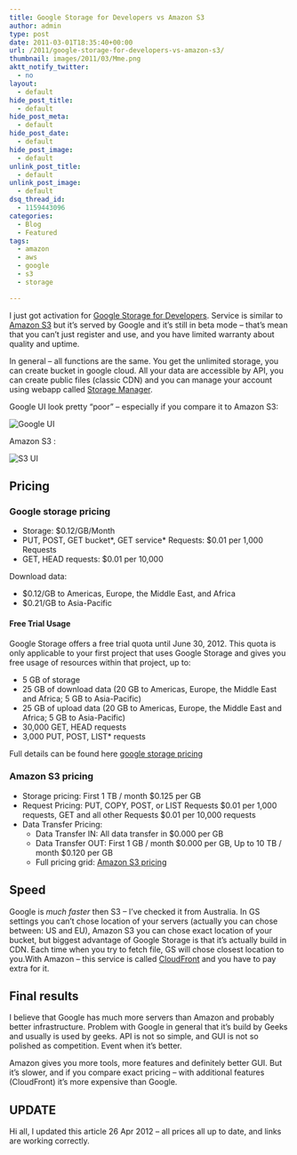 ```yaml
---
title: Google Storage for Developers vs Amazon S3
author: admin
type: post
date: 2011-03-01T18:35:40+00:00
url: /2011/google-storage-for-developers-vs-amazon-s3/
thumbnail: images/2011/03/Mme.png
aktt_notify_twitter:
  - no
layout:
  - default
hide_post_title:
  - default
hide_post_meta:
  - default
hide_post_date:
  - default
hide_post_image:
  - default
unlink_post_title:
  - default
unlink_post_image:
  - default
dsq_thread_id:
  - 1159443096
categories:
  - Blog
  - Featured
tags:
  - amazon
  - aws
  - google
  - s3
  - storage

---
```

I just got activation for [Google Storage for Developers](http://code.google.com/apis/storage/). Service is similar to [Amazon S3](http://aws.amazon.com/s3/) but it&#8217;s served by Google and it&#8217;s still in beta mode &#8211; that&#8217;s mean that you can&#8217;t just register and use, and you have limited warranty about quality and uptime.  
<!--more-->

In general &#8211; all functions are the same. You get the unlimited storage, you can create bucket in google cloud. All your data are accessible by API, you can create public files (classic CDN) and you can manage your account using webapp called [Storage Manager][1].

Google UI look pretty &#8220;poor&#8221; &#8211; especially if you compare it to Amazon S3:

![Google UI](images/2012/10/gsd.png "Google UI")

Amazon S3 :

![S3 UI](images/2012/10/s3.png "S3 UI")

## Pricing

### Google storage pricing

  * Storage: $0.12/GB/Month
  * PUT, POST, GET bucket\*, GET service\* Requests: $0.01 per 1,000 Requests
  * GET, HEAD requests: $0.01 per 10,000

Download data:

  * $0.12/GB to Americas, Europe, the Middle East, and Africa
  * $0.21/GB to Asia-Pacific

#### Free Trial Usage

Google Storage offers a free trial quota until June 30, 2012. This quota is only applicable to your first project that uses Google Storage and gives you free usage of resources within that project, up to:
  
* 5 GB of storage
* 25 GB of download data (20 GB to Americas, Europe, the Middle East and Africa; 5 GB to Asia-Pacific)
* 25 GB of upload data (20 GB to Americas, Europe, the Middle East and Africa; 5 GB to Asia-Pacific)
* 30,000 GET, HEAD requests
* 3,000 PUT, POST, LIST* requests
  
  
Full details can be found here [google storage pricing](https://developers.google.com/storage/docs/pricingandterms)
  
  ### Amazon S3 pricing

 * Storage pricing: First 1 TB / month $0.125 per GB
 * Request Pricing: PUT, COPY, POST, or LIST Requests $0.01 per 1,000 requests, GET and all other Requests $0.01 per 10,000 requests
 * Data Transfer Pricing:
   * Data Transfer IN: All data transfer in $0.000 per GB
   * Data Transfer OUT: First 1 GB / month $0.000 per GB, Up to 10 TB / month $0.120 per GB
   * Full pricing grid: [Amazon S3 pricing](https://aws.amazon.com/s3/pricing/)

## Speed
Google is *much faster* then S3 &#8211; I&#8217;ve checked it from Australia. In GS settings you can&#8217;t chose location of your servers (actually you can chose between: US and EU), Amazon S3 you can chose exact location of your bucket, but biggest advantage of Google Storage is that it&#8217;s actually build in CDN. Each time when you try to fetch file, GS will chose closest location to you.With Amazon &#8211; this service is called [CloudFront](http://aws.amazon.com/cloudfront/) and you have to pay extra for it.

## Final results
  
I believe that Google has much more servers than Amazon and probably better infrastructure. Problem with Google in general that it&#8217;s build by Geeks and usually is used by geeks. API is not so simple, and GUI is not so polished as competition. Event when it&#8217;s better.
  
Amazon gives you more tools, more features and definitely better GUI. But it&#8217;s slower, and if you compare exact pricing &#8211; with additional features (CloudFront) it&#8217;s more expensive than Google.
  
## UPDATE

Hi all, I updated this article 26 Apr 2012 &#8211; all prices all up to date, and links are working correctly.

[1]: https://sandbox.google.com/storage/